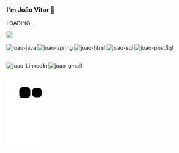 ### I'm João Vitor 👋
LOADING...

<div>
	<img src = "https://github-readme-stats.vercel.app/api?username=Jottinha&theme=highcontrast&show_icons=true" />
</div>

<div>
	<p></p>
	<img aling="center" alt="joao-java" height="40" width="50" src="https://cdn.jsdelivr.net/gh/devicons/devicon/icons/java/java-original.svg">
	<img aling="center" alt="joao-spring" height="40" width="50" src="https://cdn.jsdelivr.net/gh/devicons/devicon/icons/spring/spring-original-wordmark.svg">
	<img aling="center" alt="joao-html" height="40" width="50" src="https://cdn.jsdelivr.net/gh/devicons/devicon/icons/html5/html5-original.svg">
	<img aling="center" alt="joao-sql" height="40" width="50" src="https://cdn.jsdelivr.net/gh/devicons/devicon/icons/mysql/mysql-original.svg">
	<img aling="center" alt="joao-postSql" height="40" width="50" src="https://cdn.jsdelivr.net/gh/devicons/devicon/icons/postgresql/postgresql-original.svg">
</div>

##
<div>
	<img aling="center" alt="joao-LinkedIn" src="https://img.shields.io/badge/LinkedIn-0077B5?style=for-the-badge&logo=linkedin&logoColor=white">
	<img aling="center" alt="joao-gmail" src="https://img.shields.io/badge/Gmail-D14836?style=for-the-badge&logo=gmail&logoColor=white">
</div>

![Snake animation](https://github.com/rafaballerini/rafaballerini/blob/output/github-contribution-grid-snake.svg)

